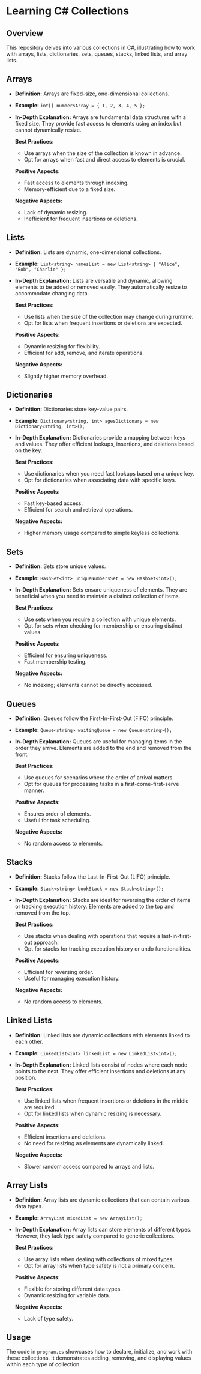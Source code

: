 # Learning C# Collections

## Overview

This repository delves into various collections in C#, illustrating how to work with arrays, lists, dictionaries, sets, queues, stacks, linked lists, and array lists.

## Arrays

- **Definition:** Arrays are fixed-size, one-dimensional collections.
- **Example:** `int[] numbersArray = { 1, 2, 3, 4, 5 };`
- **In-Depth Explanation:** Arrays are fundamental data structures with a fixed size. They provide fast access to elements using an index but cannot dynamically resize.

  **Best Practices:**
  - Use arrays when the size of the collection is known in advance.
  - Opt for arrays when fast and direct access to elements is crucial.

  **Positive Aspects:**
  - Fast access to elements through indexing.
  - Memory-efficient due to a fixed size.

  **Negative Aspects:**
  - Lack of dynamic resizing.
  - Inefficient for frequent insertions or deletions.

## Lists

- **Definition:** Lists are dynamic, one-dimensional collections.
- **Example:** `List<string> namesList = new List<string> { "Alice", "Bob", "Charlie" };`
- **In-Depth Explanation:** Lists are versatile and dynamic, allowing elements to be added or removed easily. They automatically resize to accommodate changing data.

  **Best Practices:**
  - Use lists when the size of the collection may change during runtime.
  - Opt for lists when frequent insertions or deletions are expected.

  **Positive Aspects:**
  - Dynamic resizing for flexibility.
  - Efficient for add, remove, and iterate operations.

  **Negative Aspects:**
  - Slightly higher memory overhead.

## Dictionaries

- **Definition:** Dictionaries store key-value pairs.
- **Example:** `Dictionary<string, int> agesDictionary = new Dictionary<string, int>();`
- **In-Depth Explanation:** Dictionaries provide a mapping between keys and values. They offer efficient lookups, insertions, and deletions based on the key.

  **Best Practices:**
  - Use dictionaries when you need fast lookups based on a unique key.
  - Opt for dictionaries when associating data with specific keys.

  **Positive Aspects:**
  - Fast key-based access.
  - Efficient for search and retrieval operations.

  **Negative Aspects:**
  - Higher memory usage compared to simple keyless collections.

## Sets

- **Definition:** Sets store unique values.
- **Example:** `HashSet<int> uniqueNumbersSet = new HashSet<int>();`
- **In-Depth Explanation:** Sets ensure uniqueness of elements. They are beneficial when you need to maintain a distinct collection of items.

  **Best Practices:**
  - Use sets when you require a collection with unique elements.
  - Opt for sets when checking for membership or ensuring distinct values.

  **Positive Aspects:**
  - Efficient for ensuring uniqueness.
  - Fast membership testing.

  **Negative Aspects:**
  - No indexing; elements cannot be directly accessed.

## Queues

- **Definition:** Queues follow the First-In-First-Out (FIFO) principle.
- **Example:** `Queue<string> waitingQueue = new Queue<string>();`
- **In-Depth Explanation:** Queues are useful for managing items in the order they arrive. Elements are added to the end and removed from the front.

  **Best Practices:**
  - Use queues for scenarios where the order of arrival matters.
  - Opt for queues for processing tasks in a first-come-first-serve manner.

  **Positive Aspects:**
  - Ensures order of elements.
  - Useful for task scheduling.

  **Negative Aspects:**
  - No random access to elements.

## Stacks

- **Definition:** Stacks follow the Last-In-First-Out (LIFO) principle.
- **Example:** `Stack<string> bookStack = new Stack<string>();`
- **In-Depth Explanation:** Stacks are ideal for reversing the order of items or tracking execution history. Elements are added to the top and removed from the top.

  **Best Practices:**
  - Use stacks when dealing with operations that require a last-in-first-out approach.
  - Opt for stacks for tracking execution history or undo functionalities.

  **Positive Aspects:**
  - Efficient for reversing order.
  - Useful for managing execution history.

  **Negative Aspects:**
  - No random access to elements.

## Linked Lists

- **Definition:** Linked lists are dynamic collections with elements linked to each other.
- **Example:** `LinkedList<int> linkedList = new LinkedList<int>();`
- **In-Depth Explanation:** Linked lists consist of nodes where each node points to the next. They offer efficient insertions and deletions at any position.

  **Best Practices:**
  - Use linked lists when frequent insertions or deletions in the middle are required.
  - Opt for linked lists when dynamic resizing is necessary.

  **Positive Aspects:**
  - Efficient insertions and deletions.
  - No need for resizing as elements are dynamically linked.

  **Negative Aspects:**
  - Slower random access compared to arrays and lists.

## Array Lists

- **Definition:** Array lists are dynamic collections that can contain various data types.
- **Example:** `ArrayList mixedList = new ArrayList();`
- **In-Depth Explanation:** Array lists can store elements of different types. However, they lack type safety compared to generic collections.

  **Best Practices:**
  - Use array lists when dealing with collections of mixed types.
  - Opt for array lists when type safety is not a primary concern.

  **Positive Aspects:**
  - Flexible for storing different data types.
  - Dynamic resizing for variable data.

  **Negative Aspects:**
  - Lack of type safety.

## Usage

The code in `program.cs` showcases how to declare, initialize, and work with these collections. It demonstrates adding, removing, and displaying values within each type of collection.

